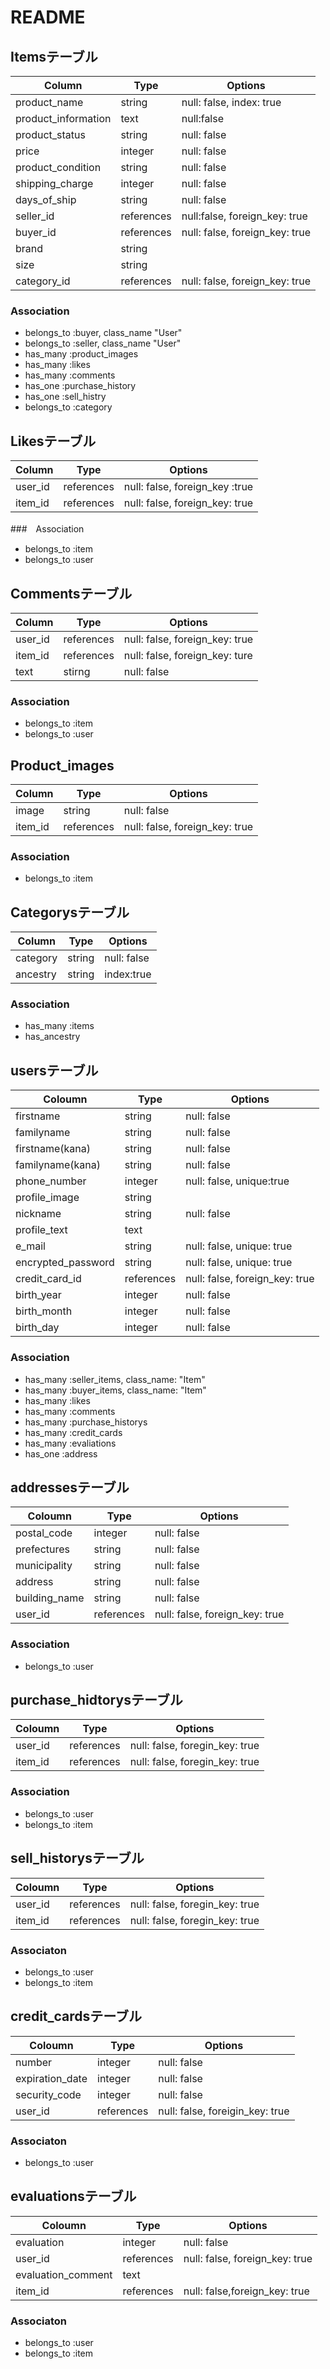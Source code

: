 # README

## Itemsテーブル
|Column|Type|Options|
|------|----|------|
|product_name|string|null: false, index: true|
|product_information|text|null:false|
|product_status|string|null: false|
|price|integer|null: false|
|product_condition|string|null: false|
|shipping_charge|integer|null: false|
|days_of_ship|string|null: false|
|seller_id|references|null:false, foreign_key: true|
|buyer_id|references|null: false, foreign_key: true|
|brand|string|  |
|size|string|  |
|category_id|references|null: false, foreign_key: true|

### Association
- belongs_to :buyer, class_name "User"
- belongs_to :seller, class_name "User"
- has_many :product_images
- has_many :likes
- has_many :comments
- has_one :purchase_history
- has_one :sell_histry
- belongs_to :category

## Likesテーブル
|Column|Type|Options|
|------|----|------|
|user_id|references|null: false, foreign_key :true|
|item_id|references|null: false, foreign_key: true|

###　Association
- belongs_to :item
- belongs_to :user

## Commentsテーブル
|Column|Type|Options|
|------|----|------|
|user_id|references|null: false, foreign_key: true|
|item_id|references|null: false, foreign_key: ture|
|text|stirng|null: false|

### Association
- belongs_to :item
- belongs_to :user

## Product_images
|Column|Type|Options|
|------|----|------|
|image|string|null: false|
|item_id|references|null: false, foreign_key: true|

### Association
- belongs_to :item

## Categorysテーブル
|Column|Type|Options|
|------|----|------|
|category|string|null: false|
|ancestry|string|index:true|

### Association
- has_many :items
- has_ancestry

## usersテーブル
|Coloumn|Type|Options|
|------|----|------|
|firstname|string|null: false|
|familyname|string|null: false|
|firstname(kana)|string|null: false|
|familyname(kana)|string|null: false|
|phone_number|integer|null: false, unique:true|
|profile_image|string|
|nickname|string|null: false|
|profile_text|text|
|e_mail|string|null: false, unique: true|
|encrypted_password|string|null: false, unique: true|
|credit_card_id|references|null: false, foreign_key: true|
|birth_year|integer|null: false|
|birth_month|integer|null: false|
|birth_day|integer|null: false|

### Association
- has_many :seller_items, class_name: "Item"
- has_many :buyer_items, class_name: "Item"
- has_many :likes
- has_many :comments
- has_many :purchase_historys
- has_many :credit_cards
- has_many :evaliations
- has_one :address

## addressesテーブル
|Coloumn|Type|Options|
|-------|----|-------|
|postal_code|integer|null: false|
|prefectures|string|null: false|
|municipality|string|null: false|
|address|string|null: false|
|building_name|string|null: false|
|user_id|references|null: false, foreign_key: true|

### Association
- belongs_to :user

## purchase_hidtorysテーブル
|Coloumn|Type|Options|
|------|----|------|
|user_id|references|null: false, foregin_key: true|
|item_id|references|null: false, foregin_key: true|

### Association
- belongs_to :user
- belongs_to :item

## sell_historysテーブル
|Coloumn|Type|Options|
|------|----|------|
|user_id|references|null: false, foregin_key: true|
|item_id|references|null: false, foregin_key: true|

### Associaton
- belongs_to :user
- belongs_to :item

## credit_cardsテーブル
|Coloumn|Type|Options|
|------|----|------|
|number|integer|null: false|
|expiration_date|integer|null: false|
|security_code|integer|null: false|
|user_id|references|null: false, foreigin_key: true|

### Associaton
- belongs_to :user

## evaluationsテーブル
|Coloumn|Type|Options|
|------|----|------|
|evaluation|integer|null: false|
|user_id|references|null: false, foreign_key: true|
|evaluation_comment|text|
|item_id|references|null: false,foreign_key: true|

### Associaton
- belongs_to :user
- belongs_to :item